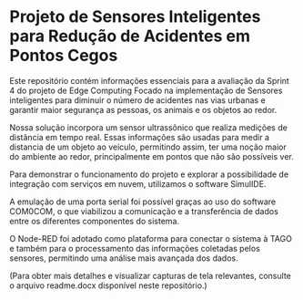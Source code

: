 # Projeto de Sensores Inteligentes para Redução de Acidentes em Pontos Cegos

Este repositório contém informações essenciais para a avaliação da Sprint 4 do projeto de Edge Computing
Focado na implementação de Sensores inteligentes para diminuir o número de acidentes nas vias urbanas e garantir 
maior segurança as pessoas, os animais e os objetos ao redor.

Nossa solução incorpora um sensor ultrassônico que realiza medições de distância em tempo real. 
Essas informações são usadas para medir a distancia de um objeto ao veículo, permitindo assim, ter uma noção maior
do ambiente ao redor, principalmente em pontos que não são possíveis ver.

Para demonstrar o funcionamento do projeto e explorar a possibilidade de integração 
com serviços em nuvem, utilizamos o software SimulIDE.

A emulação de uma porta serial foi possível graças ao uso do software COM0COM, o que viabilizou a comunicação 
e a transferência de dados entre os diferentes componentes do sistema.

O Node-RED foi adotado como plataforma para conectar o sistema à TAGO e também para o processamento das informações 
coletadas pelos sensores, permitindo uma análise mais avançada dos dados.

(Para obter mais detalhes e visualizar capturas de tela relevantes, consulte o arquivo readme.docx disponível neste repositório.)
